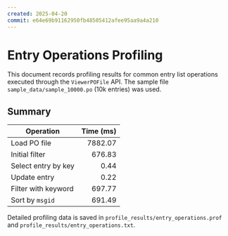 ```yaml
---
created: 2025-04-20
commit: e64e69b91162950fb48505412afee95aa9a4a210
---
```

# Entry Operations Profiling

This document records profiling results for common entry list operations executed through the `ViewerPOFile` API. The sample file `sample_data/sample_10000.po` (10k entries) was used.

## Summary

| Operation | Time (ms) |
|-----------|----------:|
| Load PO file | 7882.07 |
| Initial filter | 676.83 |
| Select entry by key | 0.44 |
| Update entry | 0.22 |
| Filter with keyword | 697.77 |
| Sort by `msgid` | 691.49 |

Detailed profiling data is saved in `profile_results/entry_operations.prof` and `profile_results/entry_operations.txt`.
